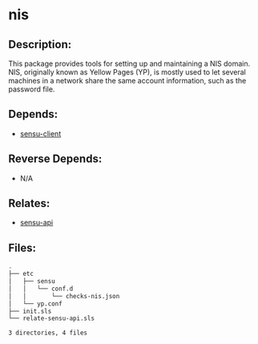 # nis

## Description:

This package provides tools for setting up and maintaining a NIS domain. NIS, originally known as Yellow Pages (YP), is mostly used to let several machines in a network share the same account information, such as the password file.

## Depends:

  -  [sensu-client](salt/sensu-client)

## Reverse Depends:

  -  N/A

## Relates:

  -  [sensu-api](salt/sensu-api)

## Files:

```bash
.
├── etc
│   ├── sensu
│   │   └── conf.d
│   │       └── checks-nis.json
│   └── yp.conf
├── init.sls
└── relate-sensu-api.sls

3 directories, 4 files
```
